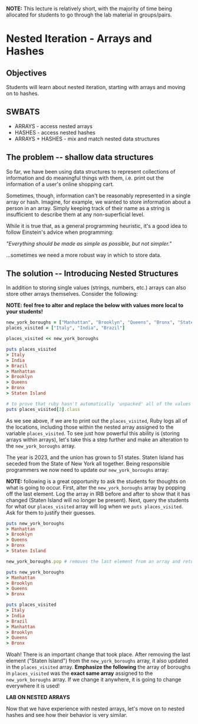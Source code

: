 **NOTE:** This lecture is relatively short, with the majority of time being allocated for students to go through the lab material in groups/pairs.


# Nested Iteration - Arrays and Hashes

## Objectives

Students will learn about nested iteration, starting with arrays and moving on to hashes.

## SWBATS

+ ARRAYS - access nested arrays
+ HASHES - access nested hashes
+ ARRAYS + HASHES - mix and match nested data structures

## The problem -- shallow data structures

So far, we have been using data structures to represent collections of information and do meaningful things with them, i.e. print out the information of a user's online shopping cart.

Sometimes, though, information can't be reasonably represented in a single array or hash. Imagine, for example, we wanted to store information about a person in an array. Simply keeping track of their name as a string is insufficient to describe them at any non-superficial level.

While it is true that, as a general programming heuristic, it's a good idea to follow Einstein's advice when programming:

  _"Everything should be made as simple as possible, but not simpler."_

...sometimes we need a more robust way in which to store data.

## The solution -- Introducing Nested Structures

In addition to storing single values (strings, numbers, etc.) arrays can also store other arrays themselves. Consider the following:

**NOTE: feel free to alter and replace the below with values more local to your students!**

```Ruby
new_york_boroughs = ["Manhattan", "Brooklyn", "Queens", "Bronx", "Staten Island"]
places_visited = ["Italy", "India", "Brazil"]

places_visited << new_york_boroughs

puts places_visited
> Italy
> India
> Brazil
> Manhattan
> Brooklyn
> Queens
> Bronx
> Staten Island

# to prove that ruby hasn't automatically 'unpacked' all of the values from new_york_boroughs into the places_visited array
puts places_visited[3].class
```

As we see above, if we are to print out the `places_visited`, Ruby logs all of the locations, including those within the nested array assigned to the variable `places_visited`. To see just how powerful this ability is (storing arrays within arrays), let's take this a step further and make an alteration to the `new_york_boroughs` array.

The year is 2023, and the union has grown to 51 states. Staten Island has seceded from the State of New York all together. Being responsible programmers we now need to update our `new_york_boroughs` array:

**NOTE:** following is a great opportunity to ask the students for thoughts on what is going to occur. First, alter the `new_york_boroughs` array by popping off the last element. Log the array in IRB before and after to show that it has changed (Staten Island will no longer be present). Next, query the students for what our `places_visited` array will log when we `puts places_visited`. Ask for them to justify their guesses.

```ruby
puts new_york_boroughs
> Manhattan
> Brooklyn
> Queens
> Bronx
> Staten Island

new_york_boroughs.pop # removes the last element from an array and returns it

puts new_york_boroughs
> Manhattan
> Brooklyn
> Queens
> Bronx

puts places_visited
> Italy
> India
> Brazil
> Manhattan
> Brooklyn
> Queens
> Bronx
```

Woah! There is an important change that took place. After removing the last element ("Staten Island") from the `new_york_boroughs` array, it also updated in the `places_visited` array. **Emphasize the following** the array of boroughs in `places_visited` was the **exact same array** assigned to the `new_york_boroughs` array. If we change it anywhere, it is going to change everywhere it is used!

**LAB ON NESTED ARRAYS**

Now that we have experience with nested arrays, let's move on to nested hashes and see how their behavior is very similar. 
